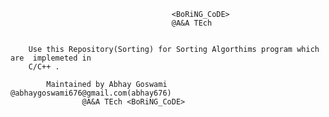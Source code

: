 			                        	<BoRiNG_CoDE>
			                          	@A&A TEch
				
			
		Use this Repository(Sorting) for Sorting Algorthims program which are  implemeted in 
		C/C++ . 
		
			Maintained by Abhay Goswami @abhaygoswami676@gmail.com(abhay676)
					@A&A TEch <BoRiNG_CoDE>
					

